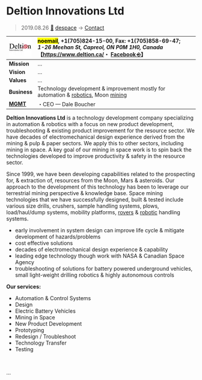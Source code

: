 # Deltion Innovations Ltd
> 2019.08.26 [🚀](../../index/index.md) [despace](../index.md) → [Contact](../contact.md)

|[![](../f/contact/d/deltion_logo1_thumb.webp)](../f/contact/d/deltion_logo1.webp)|<mark>noemail</mark>, +1(705)824-15-00, Fax: +1(705)858-69-47;<br> *1-26 Meehan St, Capreol, ON P0M 1H0, Canada*<br> 【<https://www.deltion.ca/>・ [Facebook ⎆](https://www.facebook.com/DeltionInnovations/)】|
|:--|:--|
|**Mission**|…|
|**Vision**|…|
|**Values**|…|
|**Business**|Technology development & improvement mostly for automation & [robotics](../robot.md), Moon [mining](../sss.md)|
|**[MGMT](../mgmt.md)**|・CEO — Dale Boucher|

**Deltion Innovations Ltd** is a technology development company specializing in automation & robotics with a focus on new product development, troubleshooting & existing product improvement for the resource sector.  We have decades of electromechanical design experience derived from the mining & pulp & paper sectors.  We apply this to other sectors, including mining in space.  A key goal of our mining in space work is to spin back the technologies developed to improve productivity & safety in the resource sector.

Since 1999, we have been developing capabilities related to the prospecting for, & extraction of, resources from the Moon, Mars & asteroids. Our approach to the development of this technology has been to leverage our terrestrial mining perspective & knowledge base. Space mining technologies that we have successfully designed, built & tested include  various size drills, crushers, sample handling systems, plows, load/haul/dump systems, mobility platforms, [rovers](../robot.md) & [robotic](../robot.md) handling systems.

   - early involvement in system design can improve life cycle & mitigate development of hazards/problems
   - cost effective solutions
   - decades of electromechanical design experience & capability
   - leading edge technology though work with NASA & Canadian Space Agency
   - troubleshooting of solutions for battery powered underground vehicles, small light-weight drilling robotics & highly autonomous controls

**Our services:**

   - Automation & Control Systems
   - Design
   - Electric Battery Vehicles
   - Mining in Space
   - New Product Development
   - Prototyping
   - Redesign / Troubleshoot
   - Technology Transfer
   - Testing

<p style="page-break-after:always"> </p>

…
